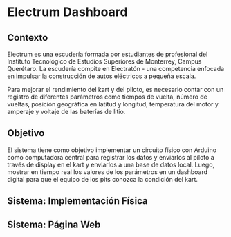 # Electrum Dashboard

## Contexto

Electrum es una escudería formada por estudiantes de profesional del Instituto Tecnológico de Estudios
Superiores de Monterrey, Campus Querétaro. La escudería compite en Electratón - una competencia
enfocada en impulsar la construcción de autos eléctricos a pequeña escala. 

Para mejorar el rendimiento del kart y del piloto, es necesario contar con un registro de diferentes
parámetros como tiempos de vuelta, número de vueltas, posición geográfica en latitud y longitud, 
temperatura del motor y amperaje y voltaje de las baterías de litio.

## Objetivo

El sistema tiene como objetivo implementar un circuito físico con Arduino como computadora central
para registrar los datos y enviarlos al piloto a través de display en el kart y enviarlos a una
base de datos local. Luego, mostrar en tiempo real los valores de los parámetros en un dashboard digital
para que el equipo de los pits conozca la condición del kart. 

## Sistema: Implementación Física

## Sistema: Página Web
